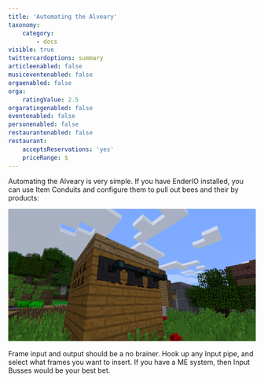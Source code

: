 ```yaml
---
title: 'Automating the Alveary'
taxonomy:
    category:
        - docs
visible: true
twittercardoptions: summary
articleenabled: false
musiceventenabled: false
orgaenabled: false
orga:
    ratingValue: 2.5
orgaratingenabled: false
eventenabled: false
personenabled: false
restaurantenabled: false
restaurant:
    acceptsReservations: 'yes'
    priceRange: $
---
```


Automating the Alveary is very simple. If you have EnderIO installed, you can use Item Conduits and configure them to pull out bees and their by products:

![](Automating%20the%20Alveary.jpg)

Frame input and output should be a no brainer. Hook up any Input pipe, and select what frames you want to insert. If you have a ME system, then Input Busses would be your best bet.